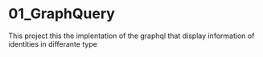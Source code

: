 # 01_GraphQuery
This project this the implentation of the graphql that display information of identities in differante type
